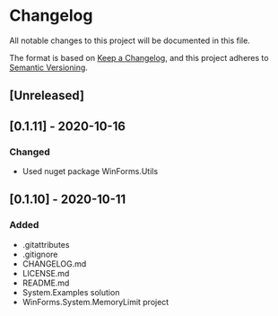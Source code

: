# Changelog
All notable changes to this project will be documented in this file.

The format is based on [Keep a Changelog](https://keepachangelog.com/en/1.0.0/),
and this project adheres to [Semantic Versioning](https://semver.org/spec/v2.0.0.html).

## [Unreleased]

## [0.1.11] - 2020-10-16
### Changed
- Used nuget package WinForms.Utils

## [0.1.10] - 2020-10-11
### Added
- .gitattributes
- .gitignore
- CHANGELOG.md
- LICENSE.md
- README.md
- System.Examples solution
- WinForms.System.MemoryLimit project
